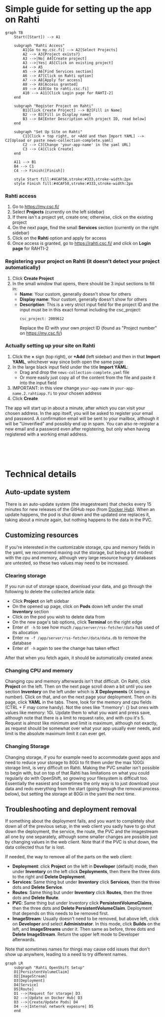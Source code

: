 # Simple guide for setting up the app on Rahti

```mermaid
graph TB
    Start([Start]) --> A1

    subgraph "Rahti Access"
        A1[Go to my.csc.fi] --> A2[Select Projects]
        A2 --> A3{Project exists?}
        A3 -->|No| A4[Create project]
        A3 -->|Yes| A5[Click on existing project]
        A4 --> A5
        A5 --> A6[Find Services section]
        A6 --> A7[Click on Rahti option]
        A7 --> A8[Apply for access]
        A8 --> A9[Access granted]
        A9 --> A10[Go to rahti.csc.fi]
        A10 --> A11[Click Login page for RAHTI-2]
    end

    subgraph "Register Project on Rahti"
        B1[Click Create Project] --> B2[Fill in Name]
        B2 --> B3[Fill in Display name]
        B3 --> B4[Enter Description with project ID, read below]
    end

    subgraph "Set Up Site on Rahti"
        C1[Click + top right, or +Add and then Import YAML] --> C2[Upload or paste news-collection-complete.yaml]
        C2 --> C3[Change 'your-app-name' in the yaml URL]
        C3 --> C4[Click Create]
    end

    A11 --> B1
    B4 --> C1
    C4 --> Finish([Finish])

    style Start fill:#4CAF50,stroke:#333,stroke-width:2px
    style Finish fill:#4CAF50,stroke:#333,stroke-width:2px
```

### Rahti access

1. Go to https://my.csc.fi/
2. Select **Projects** (currently on the left sidebar)
3. If there isn't a project yet, create one; otherwise, click on the existing project
4. On the next page, find the small **Services** section (currently on the right sidebar)
5. Click on the **Rahti** option and apply for access
6. Once access is granted, go to https://rahti.csc.fi/ and click on **Login page** for RAHTI-2

### Registering your project on Rahti (it doesn't detect your project automatically)

1. Click **Create Project**
2. In the small window that opens, there should be 3 input sections to fill in:
   - **Name**: Your custom, generally doesn't show for others
   - **Display name**: Your custom, generally doesn't show for others
   - **Description**: This is a very strict input field for the project ID and the input must be in this exact format including the csc_project:
     ```
     csc_project: 2009612
     ```
     Replace the ID with your own project ID (found as "Project number" on https://my.csc.fi/)

### Actually setting up your site on Rahti

1. Click the **+** sign (top right),  or **+Add** (left sidebar) and then in that **Import YAML**, whichever way since both open the same page
2. In the large black input field under the title **Import YAML**:
   - Drag and drop the `news-collection-complete.yaml` file
   - Or more easily just copy all of the content from the file and paste it into the input field
3. IMPORTANT: in this view change `your-app-name` in `your-app-name.2.rahtiapp.fi` to your chosen address
4. Click **Create**

The app will start up in about a minute, after which you can visit your chosen address. In the app itself, you will be asked to register your email and password. A confirmation email will be sent to your mailbox, although it will be "Unverified" and possibly end up in spam. You can also re-register a new email and a password even after registering, but only when having registered with a working email address.

<br><br><br>

# Technical details

## Auto-update system

There is an auto-update system (the imagestream) that checks every 15 minutes for new releases of the GitHub repo (from [Docker Hub](https://hub.docker.com/r/ohtukontitus/news-collection)). When an update happens, the pod is shut down and the updated one replaces it, taking about a minute again, but nothing happens to the data in the PVC.

## Customizing resources

If you're interested in the customizable storage, cpu and memory fields in the yaml, we recommend maxing out the storage, but being a bit modest with the cpu and memory, although very large resource hungry databases are untested, so these two values may need to be increased.

### Clearing storage

If you run out of storage space, download your data, and go through the following to delete the collected article data:

- Click **Project** on left sidebar
- On the opened up page, click on **Pods** down left under the small **Inventory** section
- Click on the pod you wish to delete data from
- On the new page's tab options, click **Terminal** on the right edge
- Enter `df -h` to see how much `/app/server/rss-fetcher/data` has used of its allocation
- Enter `rm -f /app/server/rss-fetcher/data/data.db` to remove the database
- Enter `df -h` again to see the change has taken effect

After that when you fetch again, it should be automatically created anew.

### Changing CPU and memory

Changing cpu and memory afterwards isn't that difficult. On Rahti, click **Project** on the left. Then on the next page scroll down a bit until you see section **Inventory** on the left under which is **X Deployments** (X being a number). Click on that, and on the next page your deployment. Then on its page, click **YAML** in the tabs. There, look for the memory and cpu fields (CTRL + F may come handy). Not the ones like 'f:memory': {} but ones with values like memory: 1Gi. Update them to what you want and press save, although note that there is a limit to request ratio, and with cpu it's 5. Request is almost like minimum and limit is maximum, although not exactly, as request should be somewhat over what your app usually ever needs, and limit is the absolute maximum limit it can ever get.

### Changing Storage

Changing storage, if you for example need to accommodate guest apps and need to reduce your storage to 80Gi to fit them under the max 100Gi storage limit, is very difficult on Rahti. Making the PVC smaller isn't possible to begin with, but on top of that Rahti has limitations on what you could regularly do with OpenShift, so growing your filesystem is difficult too. Essentially the easiest and sometimes the only way is to just download your data and redo everything from the start (going through the removal process below), but setting the storage at 80Gi in the yaml the next time.

## Troubleshooting and deployment removal

If something about the deployment fails, and you want to completely shut down all of the previous setup, in the web client you sadly have to go shut down the deployment, the service, the route, the PVC and the imagestream all one by one separately, although some smaller changes are possible just by changing values in the web client. Note that if the PVC is shut down, the data collected thus far is lost.

If needed, the way to remove all of the parts on the web client:
- **Deployment**: click **Project** on the left in **Developer** (default) mode, then under **Inventory** on the left click **Deployments**, then there the three dots to the right and **Delete Deployment**.
- **Services**: Same thing but under **Inventory** click **Services**, then the three dots and **Delete Service**.
- **Routes**: Same thing but under **Inventory** click **Routes**, then the three dots and **Delete Route**.
- **PVC**: Same thing but under Inventory click **PersistentVolumeClaims**, then the three dots and **Delete PersistentVolumeClaim**. Deployment that depends on this needs to be removed first.
- **ImageStream**: Usually doesn't need to be removed, but above left, click on **Developer** and select **Administrator**. In this mode, click **Builds** on the left, and **ImageStreams** under it. Then same as before, three dots and **Delete ImageStream**. Return the upper left mode to Developer afterwards.

Note that sometimes names for things may cause odd issues that don't show up anywhere, leading to a need to try different names.

```mermaid
graph LR
    subgraph "Rahti OpenShift Setup"
    D1[PersistentVolumeClaim]
    D2[ImageStream]
    D3[Deployment]
    D4[Service]
    D5[Route]
    D1 -->|Request for storage| D3
    D2 -->|Update on Docker Hub| D3
    D3 -->|Create/Update Pods| D4
    D4 -->|Internal network exposure| D5
    end
```
